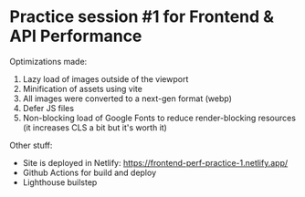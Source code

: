 # Practice session #1 for Frontend & API Performance

Optimizations made:

1. Lazy load of images outside of the viewport
2. Minification of assets using vite
3. All images were converted to a next-gen format (webp)
4. Defer JS files
5. Non-blocking load of Google Fonts to reduce render-blocking resources (it increases CLS a bit but it's worth it)

Other stuff:

- Site is deployed in Netlify: https://frontend-perf-practice-1.netlify.app/
- Github Actions for build and deploy
- Lighthouse builstep
